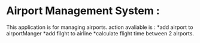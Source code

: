 # Airport Management System :

This application is for managing airports.
action avaliable is :
*add airport to airportManger
*add filght to airline
*calculate flight time between 2 airports.
